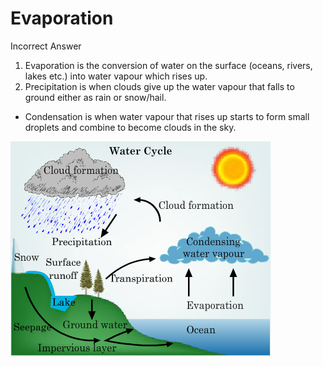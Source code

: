 # Evaporation

Incorrect Answer

1. Evaporation is the conversion of water on the surface (oceans, rivers, lakes etc.) into water vapour which rises up.
2. Precipitation is when clouds give up the water vapour that falls to ground either as rain or snow/hail.
- Condensation is when water vapour that rises up starts to form small droplets and combine to become clouds in the sky.

![Evaporation%204245f6f9111e473894ede9d6fab906c4/Pict_5.png](Evaporation%204245f6f9111e473894ede9d6fab906c4/Pict_5.png)